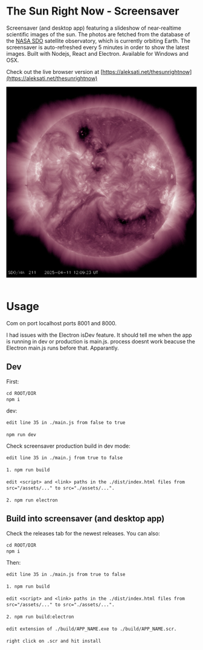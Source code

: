 # The Sun Right Now - Screensaver

Screensaver (and desktop app) featuring a slideshow of near-realtime scientific images of the sun. The photos are fetched from the database of the [NASA SDO](https://sdo.gsfc.nasa.gov/) satellite observatory, which is currently orbiting Earth. The screensaver is auto-refreshed every 5 minutes in order to show the latest images. Built with Nodejs, React and Electron. Available for Windows and OSX.

Check out the live browser version at [https://aleksati.net/thesunrightnow](https://aleksati.net/thesunrightnow)

<div align="left">
 <img src="/public/pic.jpg" width=600>
</div>
</br>

# Usage

Com on port localhost ports 8001 and 8000.

I had issues with the Electron isDev feature. It should tell me when the app is running in dev or production is main.js. process doesnt work beacuse the Electron main.js runs before that. Apparantly.

## Dev
First:
```
cd ROOT/DIR
npm i
```

 dev:
```
edit line 35 in ./main.js from false to true

npm run dev
```

Check screensaver production build in dev mode:
```
edit line 35 in ./main.j from true to false

1. npm run build

edit <script> and <link> paths in the ./dist/index.html files from src="/assets/..." to src="./assets/...".

2. npm run electron
```

## Build into screensaver (and desktop app)

Check the releases tab for the newest releases.
 You can also:
 ```
cd ROOT/DIR
npm i
```
Then:
```
edit line 35 in ./main.js from true to false

1. npm run build

edit <script> and <link> paths in the ./dist/index.html files from src="/assets/..." to src="./assets/...".

2. npm run build:electron

edit extension of ./build/APP_NAME.exe to ./build/APP_NAME.scr. 

right click on .scr and hit install
```
